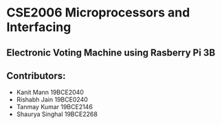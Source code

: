 # CSE2006 Microprocessors and Interfacing

## Electronic Voting Machine using Rasberry Pi 3B

## Contributors:

- Kanit Mann 19BCE2040
- Rishabh Jain 19BCE0240
- Tanmay Kumar 19BCE2146
- Shaurya Singhal 19BCE2268